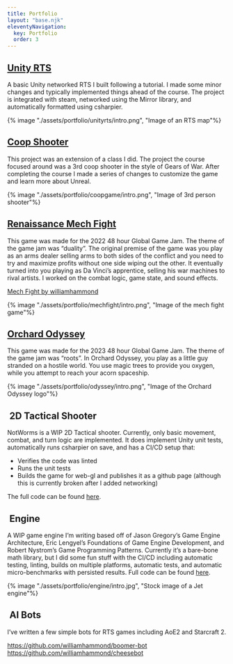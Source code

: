 ```yaml
---
title: Portfolio
layout: "base.njk"
eleventyNavigation:
  key: Portfolio
  order: 3
---
```


## [Unity RTS](/portfolio/unityrts)

A basic Unity networked RTS I built following a tutorial.
I made some minor changes and typically implemented things ahead of the course. The project is integrated with steam, networked using the Mirror library, and automatically formatted using csharpier.

{% image "./assets/portfolio/unityrts/intro.png", "Image of an RTS map"%}

## [Coop Shooter](/portfolio/maffei)

This project was an extension of a class I did.
The project the course focused around was a 3rd coop shooter in the style of Gears of War.
After completing the course I made a series of changes to customize the game and learn more about Unreal.

{% image "./assets/portfolio/coopgame/intro.png", "Image of 3rd person shooter"%}

## [Renaissance Mech Fight](/portfolio/mechfight)

This game was made for the 2022 48 hour Global Game Jam.
The theme of the game jam was “duality”. The original premise of the game was you play as an arms dealer selling arms to both sides of the conflict and you need to try and maximize profits without one side wiping out the other.
It eventually turned into you playing as Da Vinci’s apprentice, selling his war machines to rival artists. I worked on the combat logic, game state, and sound effects.

<a href="https://williamhammond.itch.io/mech-fight">Mech Fight by williamhammond</a>

{% image "./assets/portfolio/mechfight/intro.png", "Image of the mech fight game"%}

## [Orchard Odyssey](/portfolio/odyssey)

This game was made for the 2023 48 hour Global Game Jam.
The theme of the game jam was “roots”.
In Orchard Odyssey, you play as a little guy stranded on a hostile world.
You use magic trees to provide you oxygen, while you attempt to reach your acorn spaceship.

{% image "./assets/portfolio/odyssey/intro.png", "Image of the Orchard Odyssey logo"%}

##  2D Tactical Shooter

NotWorms is a WIP 2D Tactical shooter. Currently, only basic movement, combat, and turn logic are implemented.
It does implement Unity unit tests, automatically runs csharpier on save, and has a CI/CD setup that:

- Verifies the code was linted
- Runs the unit tests
- Builds the game for web-gl and publishes it as a github page (although this is currently broken after I added networking)

The full code can be found [here](https://github.com/williamhammond/NotWorms).

##  Engine

A WIP game engine I’m writing based off of Jason Gregory’s Game Engine Architecture, Eric Lengyel’s Foundations of Game Engine Development, and Robert Nystrom’s Game Programming Patterns.
Currently it’s a bare-bone math library, but I did some fun stuff with the CI/CD including automatic testing, linting, builds on multiple platforms, automatic tests, and automatic micro-benchmarks with persisted results.
Full code can be found [here](https://github.com/williamhammond/engine/).

{% image "./assets/portfolio/engine/intro.jpg", "Stock image of a Jet engine"%}

##  AI Bots

I’ve written a few simple bots for RTS games including AoE2 and Starcraft 2.

<https://github.com/williamhammond/boomer-bot>
<https://github.com/williamhammond/cheesebot>
